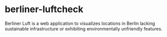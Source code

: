 # berliner-luftcheck
Berliner Luft is a web application to visualizes locations in Berlin lacking sustainable infrastructure or exhibiting environmentally unfriendly features.
